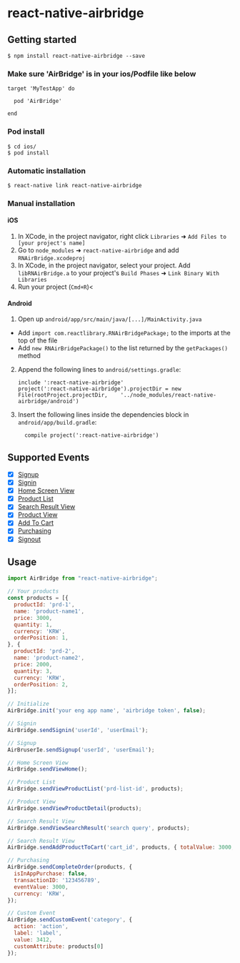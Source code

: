 # react-native-airbridge

## Getting started

`$ npm install react-native-airbridge --save`

### Make sure 'AirBridge' is in your ios/Podfile like below

```
target 'MyTestApp' do

  pod 'AirBridge'

end
```

### Pod install
```
$ cd ios/
$ pod install
```

### Automatic installation

`$ react-native link react-native-airbridge`

### Manual installation

#### iOS

1.  In XCode, in the project navigator, right click `Libraries` ➜ `Add Files to [your project's name]`
2.  Go to `node_modules` ➜ `react-native-airbridge` and add `RNAirBridge.xcodeproj`
3.  In XCode, in the project navigator, select your project. Add `libRNAirBridge.a` to your project's `Build Phases` ➜ `Link Binary With Libraries`
4.  Run your project (`Cmd+R`)<

#### Android

1.  Open up `android/app/src/main/java/[...]/MainActivity.java`

- Add `import com.reactlibrary.RNAirBridgePackage;` to the imports at the top of the file
- Add `new RNAirBridgePackage()` to the list returned by the `getPackages()` method

2.  Append the following lines to `android/settings.gradle`:
    ```
    include ':react-native-airbridge'
    project(':react-native-airbridge').projectDir = new File(rootProject.projectDir, 	'../node_modules/react-native-airbridge/android')
    ```
3.  Insert the following lines inside the dependencies block in `android/app/build.gradle`:
    ```
      compile project(':react-native-airbridge')
    ```
## Supported Events

* [x] [Signup](https://docs.airbridge.io/ko/developer_guide/1-1-2.html#signup)
* [x] [Signin](https://docs.airbridge.io/ko/developer_guide/1-1-2.html#signin)
* [x] [Home Screen View](https://docs.airbridge.io/ko/developer_guide/1-1-2.html#homeview)
* [x] [Product List](https://docs.airbridge.io/ko/developer_guide/1-1-2.html#productlistview)
* [x] [Search Result View](https://docs.airbridge.io/ko/developer_guide/1-1-2.html#searchresultview)
* [x] [Product View](https://docs.airbridge.io/ko/developer_guide/1-1-2.html#productdetailsview)
* [x] [Add To Cart](https://docs.airbridge.io/ko/developer_guide/1-1-2.html#addedtocart)
* [x] [Purchasing](https://docs.airbridge.io/ko/developer_guide/1-1-2.html#purchase)
* [x] [Signout](https://docs.airbridge.io/ko/developer_guide/1-1-2.html#signout)

## Usage

```javascript
import AirBridge from "react-native-airbridge";

// Your products
const products = [{
  productId: 'prd-1',
  name: 'product-name1',
  price: 3000,
  quantity: 1,
  currency: 'KRW',
  orderPosition: 1,
}, {
  productId: 'prd-2',
  name: 'product-name2',
  price: 2000,
  quantity: 3,
  currency: 'KRW',
  orderPosition: 2,
}];

// Initialize
AirBridge.init('your eng app name', 'airbridge token', false);

// Signin
AirBridge.sendSignin('userId', 'userEmail');

// Signup
AirBruserIe.sendSignup('userId', 'userEmail');

// Home Screen View
AirBridge.sendViewHome();

// Product List
AirBridge.sendViewProductList('prd-list-id', products);

// Product View
AirBridge.sendViewProductDetail(products);

// Search Result View
AirBridge.sendViewSearchResult('search query', products);

// Search Result View
AirBridge.sendAddProductToCart('cart_id', products, { totalValue: 3000, currency: 'KRW' });

// Purchasing
AirBridge.sendCompleteOrder(products, {
  isInAppPurchase: false,
  transactionID: '123456789',
  eventValue: 3000,
  currency: 'KRW',
});

// Custom Event
AirBridge.sendCustomEvent('category', {
  action: 'action',
  label: 'label',
  value: 3412,
  customAttribute: products[0]
});
```
